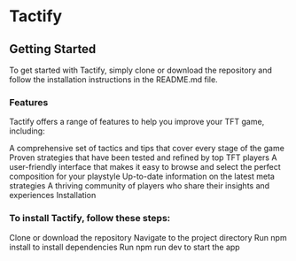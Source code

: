 # Tactify

## Getting Started
To get started with Tactify, simply clone or download the repository and follow the installation instructions in the README.md file.

### Features
Tactify offers a range of features to help you improve your TFT game, including:

A comprehensive set of tactics and tips that cover every stage of the game
Proven strategies that have been tested and refined by top TFT players
A user-friendly interface that makes it easy to browse and select the perfect composition for your playstyle
Up-to-date information on the latest meta strategies
A thriving community of players who share their insights and experiences
Installation

### To install Tactify, follow these steps:

Clone or download the repository
Navigate to the project directory
Run npm install to install dependencies
Run npm run dev to start the app









